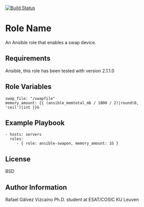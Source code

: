 [![Build Status](https://travis-ci.org/parmegv/ansible-swapon.svg?branch=master)](https://travis-ci.org/parmegv/ansible-swapon)

Role Name
=========

An Ansible role that enables a swap device.

Requirements
------------

Ansible, this role has been tested with version 2.1.1.0

Role Variables
--------------

	swap_file: "/swapfile"
	memory_amount: {{ (ansible_memtotal_mb / 1000 / 2)|round(0, 'ceil')|int }}G

Example Playbook
----------------

    - hosts: servers
      roles:
         - { role: ansible-swapon, memory_amount: 1G }

License
-------

BSD

Author Information
------------------

Rafael Gálvez Vizcaíno
Ph.D. student at ESAT/COSIC KU Leuven

